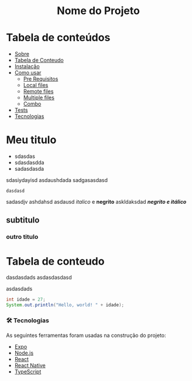 <h1 align="center">Nome do Projeto</h1>

Tabela de conteúdos
=================
<!--ts-->
   * [Sobre](#Sobre)
   * [Tabela de Conteudo](#tabela-de-conteudo)
   * [Instalação](#instalacao)
   * [Como usar](#como-usar)
      * [Pre Requisitos](#pre-requisitos)
      * [Local files](#local-files)
      * [Remote files](#remote-files)
      * [Multiple files](#multiple-files)
      * [Combo](#combo)
   * [Tests](#testes)
   * [Tecnologias](#tecnologias)
<!--te-->

# Meu titulo

* sdasdas
* sdasdasdda
* sadasdasda

sdasiydayisd asdaushdada sadgasasdasd

    dasdasd

sadasdjv ashdahsd asdausd *italico* e **negrito**  askldaksdad ***negrito e itálico***

## subtitulo

### outro titulo

# Tabela de conteudo

dasdasdads
asdasdasdasd

asdasdads

```Java
int idade = 27;
System.out.println("Hello, world! " + idade);
```

### 🛠 Tecnologias

As seguintes ferramentas foram usadas na construção do projeto:

- [Expo](https://expo.io/)
- [Node.js](https://nodejs.org/en/)
- [React](https://pt-br.reactjs.org/)
- [React Native](https://reactnative.dev/)
- [TypeScript](https://www.typescriptlang.org/)
